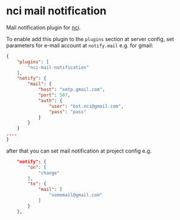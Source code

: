 # nci mail notification

Mail notification plugin for [nci](https://github.com/node-ci/nci).

To enable add this plugin to the `plugins` section at server config, set
parameters for e-mail account at `notify.mail` e.g. for gmail:

```json
{
    "plugins": [
        "nci-mail-notification"
    ],
    "notify": {
        "mail": {
            "host": "smtp.gmail.com",
            "port": 587,
            "auth": {
                "user": "bot.nci@gmail.com",
                "pass": "pass"
            }
        }
    }
....
}
```

after that you can set mail notification at project config e.g.

```json
    "notify": {
        "on": [
            "change"
        ],
        "to": {
            "mail": [
                "somemail@gmail.com"
            ]
        }
    },
```